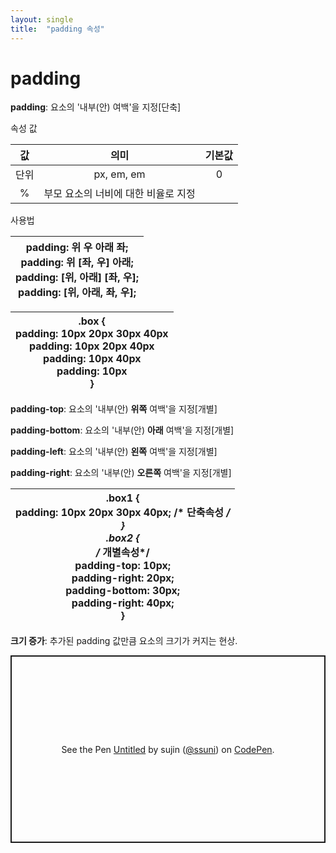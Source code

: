 ```yaml
---
layout: single
title:  "padding 속성"
---
```


# padding


**padding**: 요소의 '내부(안) 여백'을 지정[단축]

속성 값

|  값  |                의미                 | 기본값 |
| :--: | :---------------------------------: | :----: |
| 단위 |             px, em, em              |   0    |
|  %   | 부모 요소의 너비에 대한 비율로 지정 |        |

사용법

| padding: 위 우 아래 좌;<br />padding: 위 [좌, 우] 아래;<br />padding: [위, 아래] [좌, 우];<br />padding: [위, 아래, 좌, 우]; |
| ------------------------------------------------------------ |

| .box {<br />padding: 10px 20px 30px 40px<br />padding: 10px 20px 40px<br />padding: 10px 40px<br />padding: 10px<br />} |
| ------------------------------------------------------------ |

**padding-top**: 요소의 '내부(안) **위쪽** 여백'을 지정[개별]

**padding-bottom**: 요소의 '내부(안) **아래** 여백'을 지정[개별]

**padding-left**: 요소의 '내부(안) **왼쪽** 여백'을 지정[개별]

**padding-right**: 요소의 '내부(안) **오른쪽** 여백'을 지정[개별]



| .box1 {<br/>	padding: 10px 20px 30px 40px; /* 단축속성 */<br/>}<br/>.box2 {<br/>	/* 개별속성*/<br/>	padding-top: 10px;<br/>	padding-right: 20px;<br/>	padding-bottom: 30px;<br/>	padding-right: 40px;<br/>} |
| ------------------------------------------------------------ |

**크기 증가**: 추가된 padding 값만큼 요소의 크기가 커지는 현상.

<p class="codepen" data-height="300" data-default-tab="html,result" data-slug-hash="PoKmYyr" data-user="ssuni" style="height: 300px; box-sizing: border-box; display: flex; align-items: center; justify-content: center; border: 2px solid; margin: 1em 0; padding: 1em;">
  <span>See the Pen <a href="https://codepen.io/ssuni/pen/PoKmYyr">
  Untitled</a> by sujin (<a href="https://codepen.io/ssuni">@ssuni</a>)
  on <a href="https://codepen.io">CodePen</a>.</span>
</p>
<script async src="https://cpwebassets.codepen.io/assets/embed/ei.js"></script>




